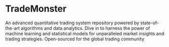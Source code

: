 # TradeMonster
An advanced quantitative trading system repository powered by state-of-the-art algorithms and data analytics. Dive in to harness the power of machine learning and statistical models for unparalleled market insights and trading strategies. Open-sourced for the global trading community
